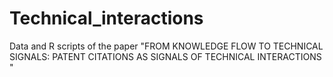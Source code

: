 # Technical_interactions
Data and R scripts of the paper "FROM KNOWLEDGE FLOW TO TECHNICAL SIGNALS: PATENT CITATIONS AS SIGNALS OF TECHNICAL INTERACTIONS " 
